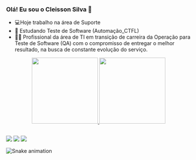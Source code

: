 ### Olá! Eu sou o Cleisson Silva 👋

- 💻Hoje trabalho na área de Suporte
- 📖 Estudando Teste de Software (Automação_CTFL)
- 👨‍💻 Profissional da área de TI em transição de carreira da Operação para Teste de Software (QA) com o compromisso de entregar o melhor resultado, na busca de constante evolução do serviço.

<div align="center">
  <a href="https://github.com/cleisson001">
  <img height="180em" src="https://github-readme-stats.vercel.app/api?username=cleisson001&show_icons=true&theme=dark&include_all_commits=true&count_private=true"/>
  <img height="180em" src="https://github-readme-stats.vercel.app/api/top-langs/?username=cleisson001&layout=compact&langs_count=7&theme=dark"/>
</div>
  
  ##
  
<div> 
  <a href="https://instagram.com/cleisson_alvees" target="_blank"><img src="https://img.shields.io/badge/-Instagram-%23E4405F?style=for-the-badge&logo=instagram&logoColor=white" target="_blank"></a>
  <a href = "mailto:cleissontech@gmail.com"><img src="https://img.shields.io/badge/-Gmail-%23333?style=for-the-badge&logo=gmail&logoColor=white" target="_blank"></a>
  <a href="https://www.linkedin.com/in/cleissonsilva" target="_blank"><img src="https://img.shields.io/badge/-LinkedIn-%230077B5?style=for-the-badge&logo=linkedin&logoColor=white" target="_blank"></a> 
  
  ![Snake animation](https://github.com/cleisson001/cleisson001/blob/output/github-contribution-grid-snake.svg)
  
  </div>   
